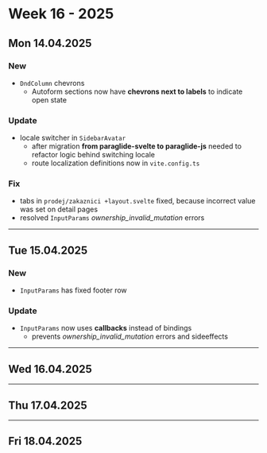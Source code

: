 # Week 16 - 2025


## Mon 14.04.2025

### New
- `DndColumn` chevrons
  - Autoform sections now have **chevrons next to labels** to indicate open state

### Update
- locale switcher in `SidebarAvatar`
  - after migration **from paraglide-svelte to paraglide-js** needed to refactor logic behind switching locale
  - route localization definitions now in `vite.config.ts`

### Fix
- tabs in `prodej/zakaznici +layout.svelte` fixed, because incorrect value was set on detail pages 
- resolved `InputParams` *ownership_invalid_mutation* errors


---


## Tue 15.04.2025

### New
- `InputParams` has fixed footer row

### Update
- `InputParams` now uses **callbacks** instead of bindings
  - prevents *ownership_invalid_mutation* errors and sideeffects


---


## Wed 16.04.2025


---


## Thu 17.04.2025


---


## Fri 18.04.2025
